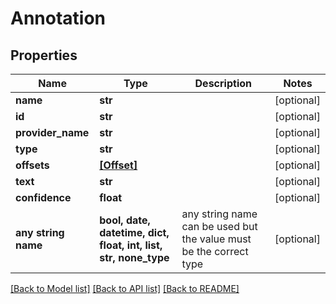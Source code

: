 # Annotation


## Properties
Name | Type | Description | Notes
------------ | ------------- | ------------- | -------------
**name** | **str** |  | [optional] 
**id** | **str** |  | [optional] 
**provider_name** | **str** |  | [optional] 
**type** | **str** |  | [optional] 
**offsets** | [**[Offset]**](Offset.md) |  | [optional] 
**text** | **str** |  | [optional] 
**confidence** | **float** |  | [optional] 
**any string name** | **bool, date, datetime, dict, float, int, list, str, none_type** | any string name can be used but the value must be the correct type | [optional]

[[Back to Model list]](../README.md#documentation-for-models) [[Back to API list]](../README.md#documentation-for-api-endpoints) [[Back to README]](../README.md)


